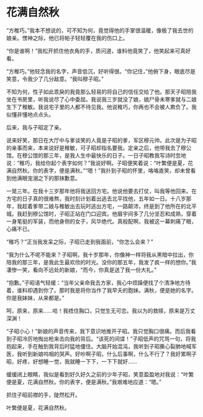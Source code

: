 # 花满自然秋

“方稚巧。”我本不想说的，可不知为何，竟觉得他的手掌很温暖，像极了我去世的娘亲。愣神之际，他已将帕子轻轻覆在我的伤口上。 

“你是谁啊！”我松开抓住他衣角的手，质问道，谁料他竟笑了，他笑起来可真好看。 

“方稚巧。”他轻念我的名字，声音低沉，好听得很。“你记住，”他俯下身，眼底尽是笑意，令我少了几分敌意。“我叫穆子昭。” 

不知为何，性子如此乖戾的我竟那么轻易的将自己的信任交给了他。那天子昭陪我坐在书房里，听我说尽了心中委屈。我说我三岁就没了娘，娘尸骨未寒爹就与二娘生下了稚敏。我说宅子里的人都不待见我。他说稚巧，你再也不会被人欺负了。我似懂非懂地点点头。 

后来，我与子昭定了亲。 

说来好笑，那日在大厅中与爹谈笑的人竟是子昭的爹，军区穆元帅。此次是为子昭的亲事而来，本来说好是稚敏，可子昭却指名要我。定亲之后，他带我去了穆公馆。在穆公馆的那三年，是我人生中最快乐的日子。一日子昭教我写诗时忽地说：“稚巧，我给你起个表字如何？”我说好啊。子昭便笑着说：“叶繁便是夏，花满自然秋。你的表字，便是满秋。”“嗯！”我扑到子昭的怀里，咯咯直笑，却未曾看到他满眼宠溺之下的那抹歉意。 

一晃三年。在我十三岁那年他将我送回方宅。他说他要去打仗，叫我等他回来。在方宅的日子真的很难熬，我时刻计划着出逃去北平找他，五年如一日。十八岁那年，我趁着爹带二娘与稚敏出去玩时逃出方宅，一路颠沛，终是到了他所在的北平城。我赶到穆公馆时，子昭正站在门口迎宾。他眉宇间多了几分坚忍和成熟，穿着一身笔挺的军装，而他身侧的女子，风华绝代。真般配啊，我被这一幕刺痛了眼，心痛不已。 

“稚巧？”正当我发呆之际，子昭已走到我面前，“你怎么会来？” 

“我为什么不呢不能来？子昭啊，我十岁那年，你像神一样将我从黑暗中拉出，你陪我的那三年，是我此生最欢欣的时光。没你的那五年，我发了疯一样的想你。”我凄惨一笑，看向不远处的新娘，“而今，你真是送了我一份大礼。” 

“抱歉。”子昭语气轻缓：“当年父亲命我去方家，我心中烦躁便找了个清净地方待着，谁料却遇到你了。那时我是将你当作了我早夭的胞妹。满秋，便是她的名字。你是我妹妹，从来都是。” 

呵，原来，原来……哈！我捂住胸口，只觉生无可恋。我以为的救赎，原来是万丈深渊！ 

“子昭小心！”新娘的声音传来，我下意识地推开子昭。我只觉胸口很痛。而后我看到子昭冷厉地掏出枪来击向我的背后。“该死的间谍！”子昭低声的咒骂一句，将我抱起来，手在触到我背后时猛地僵住。大脑开始混沌，我听到子昭撕心裂肺地喊军医，我听到新娘呜咽的哭声。好吵啊子昭，什么后事啊，什么不行了？我好累啊子昭，好疼，好想睡一觉，我就睡一下下，一下下就好…… 

缓缓闭上眼睛，我似是看到好久好久之前的少年子昭，笑意盈盈地对我说：“叶繁便是夏，花满自然秋。你的表字，便是满秋。”我艰难地应道：“嗯。” 

抓住子昭前襟的手，陡然松开。 

叶繁便是夏，花满自然秋。